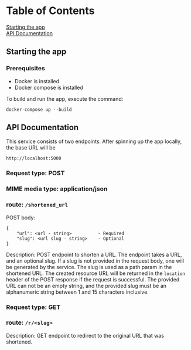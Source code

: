 # Table of Contents  
[Starting the app](#starting-the-app)  
[API Documentation](#api-docs)   

## Starting the app
### Prerequisites
* Docker is installed
* Docker compose is installed

To build and run the app, execute the command:
```
docker-compose up --build
```

## API Documentation

This service consists of two endpoints. After spinning up the app locally, the base URL will be 
```
http://localhost:5000
```


### Request type: POST
### MIME media type: application/json

### route: `/shortened_url`

POST body:
```
{
    "url": <url - string>          - Required
    "slug": <url slug - string>    - Optional
}
```

Description:
POST endpoint to shorten a URL. The endpoint takes a URL, and an optional slug. If a slug is not provided in the request body, one will be generated by the service. The slug is used as a path param in the shortened URL. The created resource URL will be returned in the `location` header of the POST response if the request is successful. The provided URL can not be an empty string, and the provided slug must be an alphanumeric string between 1 and 15 characters inclusive.


### Request type: GET

### route: `/r/<slug>`

Description:
GET endpoint to redirect to the original URL that was shortened.

